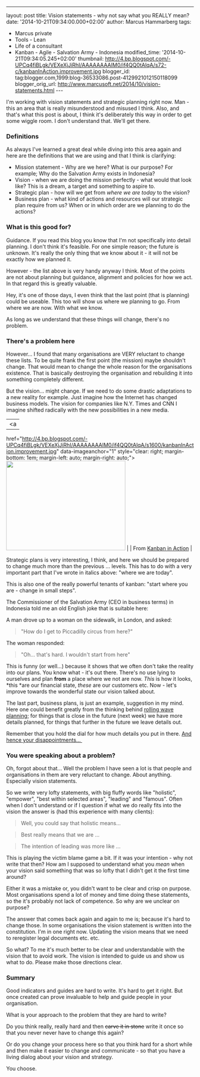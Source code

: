 ---
layout: post
title: Vision statements - why not say what you REALLY
mean?
date: '2014-10-21T09:34:00.000+02:00'
author: Marcus Hammarberg
tags:
  - Marcus private
  - Tools - Lean
  - Life of a consultant
   - Kanban -
Agile - Salvation Army - Indonesia
modified_time: '2014-10-21T09:34:05.245+02:00'
thumbnail: http://4.bp.blogspot.com/-UPCq4fiBLgk/VEXeXjJiRhI/AAAAAAAAIM0/if4QQ0tAlqA/s72-c/kanbanInAction.improvement.jpg
blogger_id: tag:blogger.com,1999:blog-36533086.post-4129921012150118099
blogger_orig_url: http://www.marcusoft.net/2014/10/vision-statements.html ---

<div dir="ltr" style="text-align: left;" trbidi="on">

I'm working with vision statements and strategic planning right now.
Man - this an area that is really misunderstood and misused I think.
Also, and that's what this post is about, I think it's deliberately this
way in order to get some wiggle room. I don't understand that. We'll get
there.

### Definitions

As always I've learned a great deal while diving into this area again
and here are the definitions that we are using and that I think is
clarifying:


-   Mission statement - Why are we here? What is our purpose? For
    example; Why do the Salvation Army exists in Indonesia? 
-   Vision - when we are doing the mission perfectly - what would that
    look like? This is a dream, a target and something to aspire to. 
-   Strategic plan - how will we get from *where we are today* to the
    vision? 
-   Business plan - what kind of actions and resources will our
    strategic plan require from us? When or in which order are we
    planning to do the actions? 

### What is this good for?

<div>

Guidance. If you read this blog you know that I'm not specifically into
detail planning. I don't think it's feasible. For one simple reason; the
future is unknown. It's really the only thing that we know about it - it
will not be exactly how we planned it. 

</div>

<div>



</div>

<div>

However - the list above is very handy anyway I think. Most of the
points are not about planning but guidance, alignment and policies for
how we act. In that regard this is greatly valuable. 

</div>

<div>

Hey, it's one of those days, I even think that the last point (that is
planning) could be useable. This too will show us where we planning to
go. From where we are now. With what we know. 

</div>

<div>



</div>

<div>

As long as we understand that these things will change, there's no
problem. 

</div>

### There's a problem here

<div>

However... I found that many organisations are VERY reluctant to change
these lists. To be quite frank the first point (the mission) maybe
shouldn't change. That would mean to change the whole reason for the
organisations existence. That is basically destroying the organisation
and rebuilding it into something completely different. 

</div>

<div>



</div>

<div>

But the vision... might change. If we need to do some drastic
adaptations to a new reality for example. Just imagine how the Internet
has changed business models. The vision for companies like N.Y. Times
and CNN I imagine shifted radically with the new possibilities in a new
media.  

</div>

<div>



</div>

|                                                                                                                       |
|:---------------------------------------------------------------------------------------------------------------------:|
|                                                           <a
  href="http://4.bp.blogspot.com/-UPCq4fiBLgk/VEXeXjJiRhI/AAAAAAAAIM0/if4QQ0tAlqA/s1600/kanbanInAction.improvement.jpg"
                                                  data-imageanchor="1"
                  style="clear: right; margin-bottom: 1em; margin-left: auto; margin-right: auto;"><img
  src="http://4.bp.blogspot.com/-UPCq4fiBLgk/VEXeXjJiRhI/AAAAAAAAIM0/if4QQ0tAlqA/s1600/kanbanInAction.improvement.jpg"
                                    data-border="0" width="320" height="240" /></a>                                     |
|                          From <a href="http://bit.ly/theKanbanBook" target="_blank">Kanban in
                                                       Action</a>                                                       |

<div>

Strategic plans is very interesting, I think, and here we should be
prepared to change much more than the previous ... levels. This has to
do with a very important part that I've wrote in italics above: "where
we are today". 

</div>

<div>



</div>

<div>

This is also one of the really powerful tenants of kanban: "start where
you are - change in small steps". 

</div>

<div>



</div>

<div>

The Commissioner of the Salvation Army (CEO in business terms) in
Indonesia told me an old English joke that is suitable here:

</div>

<div>

A man drove up to a woman on the sidewalk, in London, and asked: 

</div>

> "How do I get to Piccadilly circus from here?" 

The woman responded:

> "Oh... that's hard. I wouldn't start from here" 

This is funny (or well...) because it shows that we often don't take the
reality into our plans. You know what - it's out there. There's no use
lying to ourselves and plan **from** a place where we not are now.
*This* is how it looks, *this *are our financial state, *these* are our
customers etc. Now - let's improve towards the wonderful state our
vision talked about.

The last part, business plans, is just an example, suggestion in my
mind. Here one could benefit greatly from the thinking behind <a
href="http://leansoftwareengineering.com/2007/11/14/planning-a-month-or-less-ahead-is-not-enough/"
target="_blank">rolling wave planning</a>; for things that is close in
the future (next week) we have more details planned, for things that
further in the future we leave details out.

Remember that you hold the dial for how much details you put in there.
<a
href="http://www.marcusoft.net/2014/06/controlling-disappointment-dial.html"
target="_blank">And hence your disappointments... </a>

### You were speaking about a problem?

<div>

Oh, forgot about that... Well the problem I have seen a lot is that
people and organisations in them are very reluctant to change. About
anything. Especially vision statements. 

</div>

<div>



</div>

<div>

So we write very lofty statements, with big fluffy words like
"holistic", "empower", "best within selected areas", "leading" and
"famous".
Often when I don't understand or if I question if what we do really fits
into the vision the answer is (had this experience with many clients):

> Well, you could say that holistic means... 

> Best really means that we are ...

> The intention of leading was more like ...

This is playing the victim blame game a bit. If it was your intention -
why not write that then? How am I supposed to understand what you
*mean* when your vision said something that was so lofty that I didn't
get it the first time around?

Either it was a mistake or, you didn't want to be clear and crisp on
purpose. Most organisations spend a lot of money and time doing these
statements, so the it's probably not lack of competence. So why are we
unclear on purpose?

The answer that comes back again and again to me is; because it's hard
to change those. In some organisations the vision statement is written
into the constitution. I'm in one right now. Updating the vision means
that we need to reregister legal documents etc. etc.

So what? To me it's much better to be clear and understandable with the
vision that to avoid work. The vision is intended to guide us and show
us what to do. Please make those directions clear.

### Summary

<div style="text-align: left;">

Good indicators and guides are hard to write. It's hard to get it right.
But once created can prove invaluable to help and guide people in your
organisation. 

</div>

<div style="text-align: left;">



</div>

<div style="text-align: left;">

What is your approach to the problem that they are hard to write? 

</div>

<div style="text-align: left;">

Do you think really, really hard and then ~~carve it in stone~~ write it
once so that you never never have to change this again? 

</div>

<div style="text-align: left;">

Or do you change your process here so that you think hard for a short
while and then make it easier to change and communicate - so that you
have a living dialog about your vision and strategy. 

</div>

<div style="text-align: left;">

You choose. 

</div>

</div>

</div>
